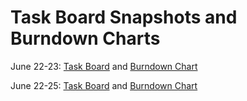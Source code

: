 # Task Board Snapshots and Burndown Charts 

June 22-23:  [Task Board](./Task_Board_Day1-2.png) and [Burndown Chart](./Burndown_Day1-2.png)

June 22-25:  [Task Board](./Task_Board_Day1-4.png) and [Burndown Chart](./Burndown_Day1-4.png)
